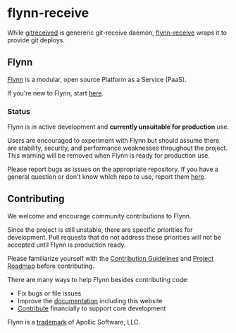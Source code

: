 # flynn-receive

While [gitreceived](https://github.com/flynn/gitreceived) is genereric git-receive daemon, [flynn-receive](https://github.com/flynn/flynn-receive) wraps it to provide git deploys.

## Flynn 

[Flynn](https://flynn.io) is a modular, open source Platform as a Service (PaaS). 

If you're new to Flynn, start [here](https://github.com/flynn/flynn).

### Status

Flynn is in active development and **currently unsuitable for production** use. 

Users are encouraged to experiment with Flynn but should assume there are stability, security, and performance weaknesses throughout the project. This warning will be removed when Flynn is ready for production use.

Please report bugs as issues on the appropriate repository. If you have a general question or don't know which repo to use, report them [here](https://github.com/flynn/flynn/issues).

## Contributing

We welcome and encourage community contributions to Flynn.

Since the project is still unstable, there are specific priorities for development. Pull requests that do not address these priorities will not be accepted until Flynn is production ready.

Please familiarize yourself with the [Contribution Guidelines](https://flynn.io/docs/contributing) and [Project Roadmap](https://flynn.io/docs/roadmap) before contributing.

There are many ways to help Flynn besides contributing code:

 - Fix bugs or file issues
 - Improve the [documentation](https://github.com/flynn/flynn.io) including this website
 - [Contribute](https://flynn.io/#sponsor) financially to support core development

Flynn is a [trademark](https://flynn.io/docs/trademark-guidelines) of Apollic Software, LLC.
